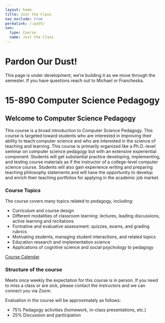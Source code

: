 ```yaml
---
layout: home
title: Just the Class
nav_exclude: true
permalink: /:path/
seo:
  type: Course
  name: Just the Class
---
```


# Pardon Our Dust!
This page is under development; we’re building it as we move through the semester. If you have questions reach out to Michael or Francheska.


# 15-890 Computer Science Pedagogy

## Welcome to Computer Science Pedagogy

This course is a broad introduction to Computer Science Pedagogy.  This course is targeted toward students who are interested in improving their ability to teach computer science and who are interested in the science of teaching and learning.  This course is primarily organized like a Ph.D.-level seminar on computer science pedagogy but with an extensive experiential component: Students will get substantial practice developing, implementing, and testing course materials as if the instructor of a college-level computer science course. Students will also gain experience writing and preparing teaching philosophy statements and will have the opportunity to develop and enrich their teaching portfolios for applying in the academic job market.

### Course Topics 
The course covers many topics related to pedagogy, including:

- Curriculum and course design
- Different modalities of classroom learning:  lectures, leading discussions, active learning and recitations
- Formative and evaluative assessment:  quizzes, exams, and grading rubrics
- Motivating students, managing student interactions, and related topics
- Education research and implementation science
- Applications of cognitive science and social psychology to pedagogy

[Course Calendar](calendar.md)

### Structure of the course 
Meets once weekly the expectation for this course is in person. If you need to miss a class or are sick, please contact the instructors and we can connect you via Zoom.

Evaluation in the course will be approximately as follows: 
- 75% Pedagogy activities (homework, in-class presentations, etc.)
- 25% Discussion and participation

